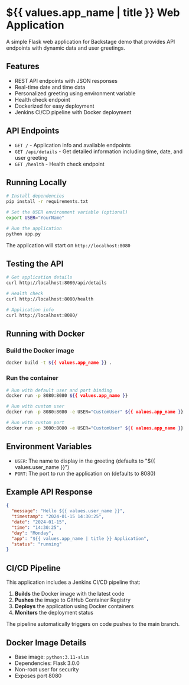 # ${{ values.app_name | title }} Web Application

A simple Flask web application for Backstage demo that provides API endpoints with dynamic data and user greetings.

## Features

- REST API endpoints with JSON responses
- Real-time date and time data
- Personalized greeting using environment variable
- Health check endpoint
- Dockerized for easy deployment
- Jenkins CI/CD pipeline with Docker deployment

## API Endpoints

- `GET /` - Application info and available endpoints
- `GET /api/details` - Get detailed information including time, date, and user greeting
- `GET /health` - Health check endpoint

## Running Locally

```bash
# Install dependencies
pip install -r requirements.txt

# Set the USER environment variable (optional)
export USER="YourName"

# Run the application
python app.py
```

The application will start on `http://localhost:8080`

## Testing the API

```bash
# Get application details
curl http://localhost:8080/api/details

# Health check
curl http://localhost:8080/health

# Application info
curl http://localhost:8080/
```

## Running with Docker

### Build the Docker image
```bash
docker build -t ${{ values.app_name }} .
```

### Run the container
```bash
# Run with default user and port binding
docker run -p 8080:8080 ${{ values.app_name }}

# Run with custom user
docker run -p 8080:8080 -e USER="CustomUser" ${{ values.app_name }}

# Run with custom port
docker run -p 3000:8080 -e USER="CustomUser" ${{ values.app_name }}
```

## Environment Variables

- `USER`: The name to display in the greeting (defaults to "${{ values.user_name }}")
- `PORT`: The port to run the application on (defaults to 8080)

## Example API Response

```json
{
  "message": "Hello ${{ values.user_name }}",
  "timestamp": "2024-01-15 14:30:25",
  "date": "2024-01-15",
  "time": "14:30:25",
  "day": "Monday",
  "app": "${{ values.app_name | title }} Application",
  "status": "running"
}
```

## CI/CD Pipeline

This application includes a Jenkins CI/CD pipeline that:

1. **Builds** the Docker image with the latest code
2. **Pushes** the image to GitHub Container Registry
3. **Deploys** the application using Docker containers
4. **Monitors** the deployment status

The pipeline automatically triggers on code pushes to the main branch.

## Docker Image Details

- Base image: `python:3.11-slim`
- Dependencies: Flask 3.0.0
- Non-root user for security
- Exposes port 8080 